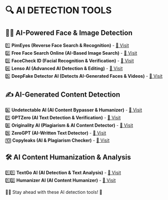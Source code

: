 # 🔍 AI DETECTION TOOLS

## 🕵️‍♂️ AI-Powered Face & Image Detection

1️⃣ **PimEyes (Reverse Face Search & Recognition)** - [🔗 Visit](https://www.aixploria.com/out/PimEyes)  
2️⃣ **Free Face Search Online (AI-Based Image Search)** - [🔗 Visit](https://www.aixploria.com/out/FreeFaceSearchOnline)  
3️⃣ **FaceCheck ID (Facial Recognition & Verification)** - [🔗 Visit](https://www.aixploria.com/out/FaceCheckID)  
4️⃣ **Lenso AI (Advanced AI Detection & Editing)** - [🔗 Visit](https://lenso.ai/?utm_source=referral&utm_medium=referral&utm_campaign=aixploria)  
5️⃣ **DeepFake Detector AI (Detects AI-Generated Faces & Videos)** - [🔗 Visit](https://www.aixploria.com/out/DeepFakeDetectorAI)  

## ✍️ AI-Generated Content Detection

6️⃣ **Undetectable AI (AI Content Bypasser & Humanizer)** - [🔗 Visit](https://www.aixploria.com/out/UndetectableAI)  
7️⃣ **GPTZero (AI Text Detection & Verification)** - [🔗 Visit](https://www.aixploria.com/out/GPTZero)  
8️⃣ **Originality AI (Plagiarism & AI Content Detector)** - [🔗 Visit](https://www.aixploria.com/out/OriginalityAI)  
9️⃣ **ZeroGPT (AI-Written Text Detector)** - [🔗 Visit](https://www.aixploria.com/out/ZeroGPT)  
🔟 **Copyleaks (AI & Plagiarism Checker)** - [🔗 Visit](https://www.aixploria.com/out/Copyleaks)  

## 🛠️ AI Content Humanization & Analysis

1️⃣1️⃣ **TextGo AI (AI Detection & Text Analysis)** - [🔗 Visit](https://www.textgo.ai/)  
1️⃣2️⃣ **Humanizer AI (AI Content Humanizer)** - [🔗 Visit](https://humanizerai.ai/)  

🕵️‍♀️ Stay ahead with these AI detection tools! 🚀
